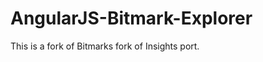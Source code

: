 AngularJS-Bitmark-Explorer
==========================

This is a fork of Bitmarks fork of Insights port.

